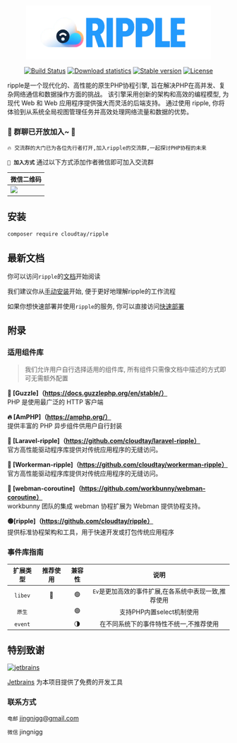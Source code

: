 <p align="center">
<img src="assets/images/logo.png" width="420" alt="Logo">
</p>
<p align="center">
<a href="#"><img src="https://img.shields.io/badge/PHP-%3E%3D%208.1-blue" alt="Build Status"></a>
<a href="https://packagist.org/packages/cloudtay/ripple"><img src="https://img.shields.io/packagist/dt/cloudtay/ripple" alt="Download statistics"></a>
<a href="https://packagist.org/packages/cloudtay/ripple"><img src="https://img.shields.io/packagist/v/cloudtay/ripple" alt="Stable version"></a>
<a href="https://packagist.org/packages/cloudtay/ripple"><img src="https://img.shields.io/packagist/l/cloudtay/ripple" alt="License"></a>
</p>
<p>
ripple是一个现代化的、高性能的原生PHP协程引擎, 旨在解决PHP在高并发、复杂网络通信和数据操作方面的挑战。
该引擎采用创新的架构和高效的编程模型, 为现代 Web 和 Web 应用程序提供强大而灵活的后端支持。
通过使用 ripple, 你将体验到从系统全局视图管理任务并高效处理网络流量和数据的优势。 </p>

### 🌟 群聊已开放加入~ 🌟

`🔥 交流群的大门已为各位先行者打开,加入ripple的交流群,一起探讨PHP协程的未来`

**`🎉 加入方式`** 通过以下方式添加作者微信即可加入交流群

| 微信二维码                                              |
|----------------------------------------------------|
| <img src="assets/images/wechat.jpg" width="380" /> |

## 安装

````bash
composer require cloudtay/ripple
````

## 最新文档

你可以访问`ripple`的[文档]( https://ripple.cloudtay.com/ )开始阅读

我们建议你从[手动安装]( https://ripple.cloudtay.com/docs/install/professional )开始, 便于更好地理解ripple的工作流程

如果你想快速部署并使用`ripple`的服务, 你可以直接访问[快速部署]( https://ripple.cloudtay.com/docs/install/server )

## 附录

### 适用组件库

> 我们允许用户自行选择适用的组件库, 所有组件只需像文档中描述的方式即可无需额外配置

**🚀 [Guzzle]（https://docs.guzzlephp.org/en/stable/）**  
PHP 是使用最广泛的 HTTP 客户端

**🔥 [AmPHP]（https://amphp.org/）**  
提供丰富的 PHP 异步组件供用户自行封装

**🚀 [Laravel-ripple]（https://github.com/cloudtay/laravel-ripple）**  
官方高性能驱动程序库提供对传统应用程序的无缝访问。

**🚀 [Workerman-ripple]（https://github.com/cloudtay/workerman-ripple）**  
官方高性能驱动程序库提供对传统应用程序的无缝访问。

**🚀 [webman-coroutine]（https://github.com/workbunny/webman-coroutine）**  
workbunny 团队的集成 webman 协程扩展为 Webman 提供协程支持。

**🟢[ripple]（https://github.com/cloudtay/ripple）**  
提供标准协程架构和工具，用于快速开发或打包传统应用程序

### 事件库指南

|  扩展类型   | 推荐使用 | 兼容性 |              说明               |
|:-------:|:----:|:---:|:-----------------------------:|
| `libev` | 🏅️  | 🟢️ | `Ev`是更加高效的事件扩展,在各系统中表现一致,推荐使用 |
|  `原生`   |  ️   | 🟢  |       支持PHP内置select机制使用       |
| `event` |      | 🌗  |     在不同系统下的事件特性不统一,不推荐使用      |

## 特别致谢

<a href="https://www.jetbrains.com/?from=ripple" target="__blank">
    <img src="https://www.jetbrains.com/company/brand/img/jetbrains_logo.png" width="200" alt="jetbrains">
</a>

[Jetbrains]( https://www.jetbrains.com/?from=ripple ) 为本项目提供了免费的开发工具

### 联系方式

`电邮` jingnigg@gmail.com

`微信` jingnigg
